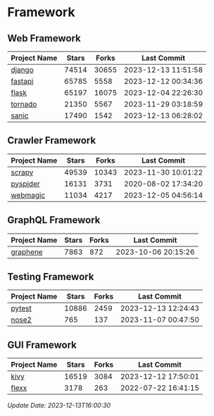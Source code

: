# Framework

## Web Framework
| Project Name | Stars | Forks | Last Commit |
| ------------ | ----- | ----- | ----------- |
| [django](https://github.com/django/django) | 74514 | 30655 | 2023-12-13 11:51:58 |
| [fastapi](https://github.com/tiangolo/fastapi) | 65785 | 5558 | 2023-12-12 00:34:36 |
| [flask](https://github.com/pallets/flask) | 65197 | 16075 | 2023-12-04 22:26:30 |
| [tornado](https://github.com/tornadoweb/tornado) | 21350 | 5567 | 2023-11-29 03:18:59 |
| [sanic](https://github.com/sanic-org/sanic) | 17490 | 1542 | 2023-12-13 06:28:02 |

## Crawler Framework
| Project Name | Stars | Forks | Last Commit |
| ------------ | ----- | ----- | ----------- |
| [scrapy](https://github.com/scrapy/scrapy) | 49539 | 10343 | 2023-11-30 10:01:22 |
| [pyspider](https://github.com/binux/pyspider) | 16131 | 3731 | 2020-08-02 17:34:20 |
| [webmagic](https://github.com/code4craft/webmagic) | 11034 | 4217 | 2023-12-05 04:56:14 |

## GraphQL Framework
| Project Name | Stars | Forks | Last Commit |
| ------------ | ----- | ----- | ----------- |
| [graphene](https://github.com/graphql-python/graphene) | 7863 | 872 | 2023-10-06 20:15:26 |

## Testing Framework
| Project Name | Stars | Forks | Last Commit |
| ------------ | ----- | ----- | ----------- |
| [pytest](https://github.com/pytest-dev/pytest) | 10886 | 2459 | 2023-12-13 12:24:43 |
| [nose2](https://github.com/nose-devs/nose2) | 765 | 137 | 2023-11-07 00:47:50 |

## GUI Framework
| Project Name | Stars | Forks | Last Commit |
| ------------ | ----- | ----- | ----------- |
| [kivy](https://github.com/kivy/kivy) | 16519 | 3084 | 2023-12-12 17:50:01 |
| [flexx](https://github.com/flexxui/flexx) | 3178 | 263 | 2022-07-22 16:41:15 |

*Update Date: 2023-12-13T16:00:30*
